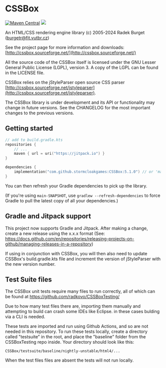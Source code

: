 CSSBox
======

[![Maven Central](https://maven-badges.herokuapp.com/maven-central/net.sf.cssbox/cssbox/badge.png)](https://maven-badges.herokuapp.com/maven-central/net.sf.cssbox/cssbox)
[![](https://jitpack.io/v/stormcloakgames/CSSBox.svg)](https://jitpack.io/#stormcloakgames/CSSBox)

An HTML/CSS rendering engine library
(c) 2005-2024 Radek Burget (burgetr@fit.vutbr.cz)

See the project page for more information and downloads:
[http://cssbox.sourceforge.net/](http://cssbox.sourceforge.net/)

All the source code of the CSSBox itself is licensed under the GNU Lesser General
Public License (LGPL), version 3. A copy of the LGPL can be found 
in the LICENSE file.

CSSBox relies on the jStyleParser open source CSS parser 
[http://cssbox.sourceforge.net/jstyleparser](http://cssbox.sourceforge.net/jstyleparser).

The CSSBox library is under development and its API or functionality may change in future versions.
See the CHANGELOG for the most important changes to the previous versions.

## Getting started
```kotlin
// add to build.gradle.kts
repositories {
    // ...
    maven { url = uri("https://jitpack.io") }
}

dependencies {
    implementation("com.github.stormcloakgames:CSSBox:5.1.0") // or 'main-SNAPSHOT' for the latest build
}
```

You can then refresh your Gradle dependencies to pick up the library.

(If you're using `main-SNAPSHOT`, use `gradlew --refresh-dependencies` to force Gradle to pull the latest copy of all your dependencies.)

Gradle and Jitpack support
--------------------------

This project now supports Gradle and Jitpack. After making a change, create a new release using the x.x.x format
(See: https://docs.github.com/en/repositories/releasing-projects-on-github/managing-releases-in-a-repository)

If using in conjunction with CSSBox, you will then also need to update CSSBox's build.gradle.kts file and increment the version of jStyleParser
with the new version number.

Test Suite files
--------------------------

The CSSBox unit tests require many files to run correctly, all of which can be found at https://github.com/radkovo/CSSBoxTesting/

Due to how many test files there are, importing them manually and attempting to build can crash some IDEs like Eclipse. in these cases bulding via a CLI is needed.

These tests are imported and run using Github Actions, and so are not needed in this repository. To run these tests locally, create a directory called "testsuite" in the root,
and place the "baseline" folder from the CSSBoxTesting repo inside. Your directory should look like this:
```
CSSBox/testsuite/baseline/nightly-unstable/html4/...
```
When the test files files are absent the tests will not run locally.

